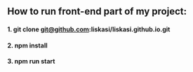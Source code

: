 ## How to run front-end part of my project:
#### 1. git clone git@github.com:liskasi/liskasi.github.io.git
#### 2. npm install
#### 3. npm run start